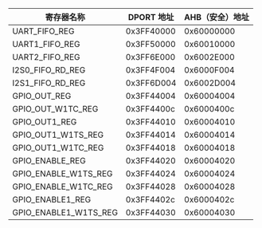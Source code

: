 | 寄存器名称            | DPORT 地址 | AHB（安全）地址 |
| --------------------- | ---------- | --------------- |
| UART_FIFO_REG         | 0x3FF40000 | 0x60000000      |
| UART1_FIFO_REG        | 0x3FF50000 | 0x60010000      |
| UART2_FIFO_REG        | 0x3FF6E000 | 0x6002E000      |
| I2S0_FIFO_RD_REG      | 0x3FF4F004 | 0x6000F004      |
| I2S1_FIFO_RD_REG      | 0x3FF6D004 | 0x6002D004      |
| GPIO_OUT_REG          | 0x3FF44004 | 0x60004004      |
| GPIO_OUT_W1TC_REG     | 0x3FF4400c | 0x6000400c      |
| GPIO_OUT1_REG         | 0x3FF44010 | 0x60004010      |
| GPIO_OUT1_W1TS_REG    | 0x3FF44014 | 0x60004014      |
| GPIO_OUT1_W1TC_REG    | 0x3FF44018 | 0x60004018      |
| GPIO_ENABLE_REG       | 0x3FF44020 | 0x60004020      |
| GPIO_ENABLE_W1TS_REG  | 0x3FF44024 | 0x60004024      |
| GPIO_ENABLE_W1TC_REG  | 0x3FF44028 | 0x60004028      |
| GPIO_ENABLE1_REG      | 0x3FF4402c | 0x6000402c      |
| GPIO_ENABLE1_W1TS_REG | 0x3FF44030 | 0x60004030      |